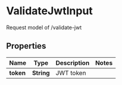 # ValidateJwtInput

Request model of /validate-jwt

## Properties

| Name      | Type       | Description | Notes |
| --------- | ---------- | ----------- | ----- |
| **token** | **String** | JWT token   |       |
